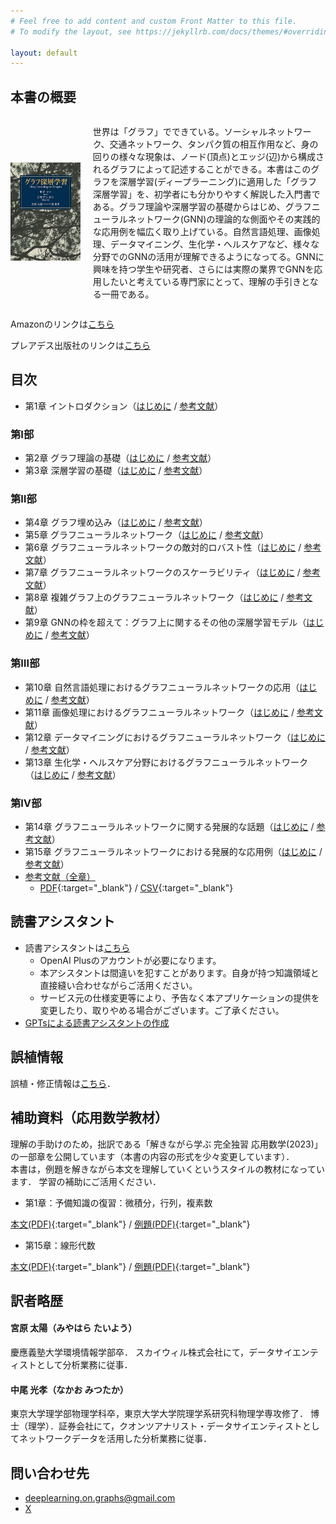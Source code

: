```yaml
---
# Feel free to add content and custom Front Matter to this file.
# To modify the layout, see https://jekyllrb.com/docs/themes/#overriding-theme-defaults

layout: default
---
```

<h2>本書の概要</h2>
<div style="display: flex; align-items: center;">
    <div style="flex: 0.3;">
        <img src="./cover.jpg" alt="" style="max-width: 100%; height: auto;">
    </div>
    <div style="flex: 1; margin-left: 20px;">
    <p>世界は「グラフ」でできている。ソーシャルネットワーク、交通ネットワーク、タンパク質の相互作用など、身の回りの様々な現象は、ノード(頂点)とエッジ(辺)から構成されるグラフによって記述することができる。本書はこのグラフを深層学習(ディープラーニング)に適用した「グラフ深層学習」を、初学者にも分かりやすく解説した入門書である。グラフ理論や深層学習の基礎からはじめ、グラフニューラルネットワーク(GNN)の理論的な側面やその実践的な応用例を幅広く取り上げている。自然言語処理、画像処理、データマイニング、生化学・ヘルスケアなど、様々な分野でのGNNの活用が理解できるようになってる。GNNに興味を持つ学生や研究者、さらには実際の業界でGNNを応用したいと考えている専門家にとって、理解の手引きとなる一冊である。</p>
    </div>
</div>

<p>Amazonのリンクは<a href="https://amzn.asia/d/6agPggA">こちら</a></p>
<p>プレアデス出版社のリンクは<a href="http://www.pleiades-publishing.co.jp/genre/kakuritsu.html#bk05">こちら</a></p>

## 目次
- 第1章 イントロダクション（[はじめに](./chap/1_introduction.markdown) / [参考文献](./chap/1_ref.markdown)）
### 第Ⅰ部
- 第2章 グラフ理論の基礎（[はじめに](./chap/2_introduction.markdown) / [参考文献](./chap/2_ref.markdown)）
- 第3章 深層学習の基礎（[はじめに](./chap/3_introduction.markdown) / [参考文献](./chap/3_ref.markdown)）
### 第Ⅱ部
- 第4章 グラフ埋め込み（[はじめに](./chap/4_introduction.markdown) / [参考文献](./chap/4_ref.markdown)）
- 第5章 グラフニューラルネットワーク（[はじめに](./chap/5_introduction.markdown) / [参考文献](./chap/5_ref.markdown)）
- 第6章 グラフニューラルネットワークの敵対的ロバスト性（[はじめに](./chap/6_introduction.markdown) / [参考文献](./chap/6_ref.markdown)）
- 第7章 グラフニューラルネットワークのスケーラビリティ（[はじめに](./chap/7_introduction.markdown) / [参考文献](./chap/7_ref.markdown)）
- 第8章 複雑グラフ上のグラフニューラルネットワーク（[はじめに](./chap/8_introduction.markdown) / [参考文献](./chap/8_ref.markdown)）
- 第9章 GNNの枠を超えて：グラフ上に関するその他の深層学習モデル（[はじめに](./chap/9_introduction.markdown) / [参考文献](./chap/9_ref.markdown)）
### 第Ⅲ部
- 第10章 自然言語処理におけるグラフニューラルネットワークの応用（[はじめに](./chap/10_introduction.markdown) / [参考文献](./chap/10_ref.markdown)）
- 第11章 画像処理におけるグラフニューラルネットワーク（[はじめに](./chap/11_introduction.markdown) / [参考文献](./chap/11_ref.markdown)）
- 第12章 データマイニングにおけるグラフニューラルネットワーク（[はじめに](./chap/12_introduction.markdown) / [参考文献](./chap/12_ref.markdown)）
- 第13章 生化学・ヘルスケア分野におけるグラフニューラルネットワーク（[はじめに](./chap/13_introduction.markdown) / [参考文献](./chap/13_ref.markdown)）
### 第Ⅳ部
- 第14章 グラフニューラルネットワークに関する発展的な話題（[はじめに](./chap/14_introduction.markdown) / [参考文献](./chap/14_ref.markdown)）
- 第15章 グラフニューラルネットワークにおける発展的な応用例（[はじめに](./chap/15_introduction.markdown) / [参考文献](./chap/15_ref.markdown)）
- [参考文献（全章）](./all_ref.markdown)
    - [PDF](./References.pdf){:target="_blank"} / [CSV](./references_books.csv){:target="_blank"}

## 読書アシスタント
- 読書アシスタントは[こちら](https://chat.openai.com/g/g-yDqZojV1t-gurahushen-ceng-xue-xi-du-shu-asisutanto)
    - OpenAI Plusのアカウントが必要になります。
    - 本アシスタントは間違いを犯すことがあります。自身が持つ知識領域と直接縫い合わせながらご活用ください。
    - サービス元の仕様変更等により、予告なく本アプリケーションの提供を変更したり、取りやめる場合がございます。ご了承ください。
- [GPTsによる読書アシスタントの作成](https://qiita.com/deeplearning-on-graphs/items/a6de9bcdad540dab5ecb)

## 誤植情報
誤植・修正情報は[こちら](./errata.markdown)．

## 補助資料（応用数学教材）

理解の手助けのため，拙訳である「解きながら学ぶ 完全独習 応用数学(2023)」の一部章を公開しています（本書の内容の形式を少々変更しています）．<br>
本書は，例題を解きながら本文を理解していくというスタイルの教材になっています．
学習の補助にご活用ください．

- 第1章：予備知識の復習：微積分，行列，複素数

[本文(PDF)](./admath_basic_cal_text.pdf){:target="_blank"} / [例題(PDF)](./admath_basic_cal_exercise.pdf){:target="_blank"}

- 第15章：線形代数

[本文(PDF)](./admath_linear_algebra_text.pdf){:target="_blank"} / [例題(PDF)](./admath_linear_algebra_exercise.pdf){:target="_blank"}

## 訳者略歴
#### 宮原 太陽（みやはら たいよう）
慶應義塾大学環境情報学部卒．
スカイウィル株式会社にて，データサイエンティストとして分析業務に従事．

#### 中尾 光孝（なかお みつたか）
東京大学理学部物理学科卒，東京大学大学院理学系研究科物理学専攻修了．
博士（理学）．証券会社にて，クオンツアナリスト・データサイエンティストとしてネットワークデータを活用した分析業務に従事．

## 問い合わせ先
- deeplearning.on.graphs@gmail.com
- [X](https://twitter.com/deepL_on_graphs)
